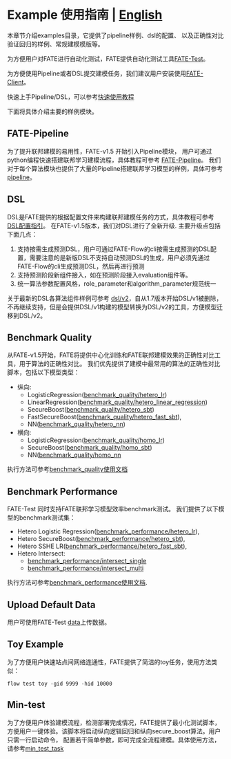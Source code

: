 # Example 使用指南 | [English](README.md)


本章节介绍examples目录，它提供了pipeline样例、dsl的配置、 以及正确性对比验证回归的样例、常规建模模版等。

为方便用户对FATE进行自动化测试，FATE提供自动化测试工具[FATE-Test](../doc/api/fate_test.md)。

为方便使用Pipeline或者DSL提交建模任务，我们建议用户安装使用[FATE-Client](../doc/api/fate_client/pipeline.md)。

快速上手Pipeline/DSL，可以参考[快速使用教程](../doc/tutorial/README.md)

下面将具体介绍主要的样例模块。

## FATE-Pipeline

为了提升联邦建模的易用性，FATE-v1.5 开始引入Pipeline模块， 用户可通过python编程快速搭建联邦学习建模流程，具体教程可参考
[FATE-Pipeline](../doc/api/fate_client/pipeline.md)。
我们对于每个算法模块也提供了大量的Pipeline搭建联邦学习模型的样例，具体可参考[pipeline](./pipeline)。

## DSL

DSL是FATE提供的根据配置文件来构建联邦建模任务的方式，具体教程可参考
[DSL配置指引](../doc/tutorial/dsl_conf_v2_setting_guide.md)。
在FATE-v1.5版本，我们对DSL进行了全新升级.
    主要升级点包括下面几点：
1.  支持按需生成预测DSL，用户可通过FATE-Flow的cli按需生成预测的DSL配置，需要注意的是新版DSL不支持自动预测DSL的生成，用户必须先通过FATE-Flow的cli生成预测DSL，然后再进行预测
2.  支持预测阶段新组件接入，如在预测阶段接入evaluation组件等。
3.  统一算法参数配置风格，role\_parameter和algorithm\_parameter规范统一

关于最新的DSL各算法组件样例可参考 [dsl/v2](./dsl/v2)，自从1.7版本开始DSL/v1被删除，不再继续支持，但是会提供DSL/v1构建的模型转换为DSL/v2的工具，方便模型迁移到DSL/v2。


## Benchmark Quality

从FATE-v1.5开始，FATE将提供中心化训练和FATE联邦建模效果的正确性对比工具，用于算法的正确性对比。
我们优先提供了建模中最常用的算法的正确性对比脚本，包括以下模型类型： 
- 纵向:
    - LogisticRegression([benchmark\_quality/hetero\_lr](./benchmark_quality/hetero_lr))
    - LinearRegression([benchmark\_quality/hetero\_linear_regression](./benchmark_quality/hetero_linear_regression))
    - SecureBoost([benchmark\_quality/hetero\_sbt](./benchmark_quality/hetero_sbt))
    - FastSecureBoost([benchmark\_quality/hetero\_fast\_sbt](./benchmark_quality/hetero_fast_sbt)),
    - NN([benchmark\_quality/hetero\_nn](./benchmark_quality/hetero_nn))
- 横向:
    - LogisticRegression([benchmark\_quality/homo\_lr](./benchmark_quality/homo_lr))
    - SecureBoost([benchmark\_quality/homo\_sbt](./benchmark_quality/homo_sbt))
    - NN([benchmark\_quality/homo\_nn](./benchmark_quality/homo_nn)

执行方法可参考[benchmark\_quality使用文档](../doc/api/fate_test.md#benchmark-quality)


## Benchmark Performance

FATE-Test 同时支持FATE联邦学习模型效率benchmark测试。
我们提供了以下模型的benchmark测试集：

  - Hetero Logistic Regression([benchmark\_performance/hetero\_lr](./benchmark_performance/hetero_lr)),
  - Hetero SecureBoost([benchmark\_performance/hetero\_sbt](./benchmark_performance/hetero_sbt)),
  - Hetero SSHE LR([benchmark\_performance/hetero\_fast\_sbt](./benchmark_performance/hetero_sshe_lr)),
  - Hetero Intersect:
    - [benchmark\_performance/intersect_single](./benchmark_performance/intersect_single)
    - [benchmark\_performance/intersect_multi](./benchmark_performance/intersect_multi)
  
执行方法可参考[benchmark\_performance使用文档](../doc/api/fate_test.md#benchmark-performance).


## Upload Default Data

用户可使用FATE-Test [data](../doc/api/fate_test.md#data)上传数据。

## Toy Example

为了方便用户快速站点间网络连通性，FATE提供了简洁的toy任务，使用方法类似：
```
flow test toy -gid 9999 -hid 10000
```

## Min-test

为了方便用户体验建模流程，检测部署完成情况，FATE提供了最小化测试脚本，方便用户一键体验。该脚本将启动纵向逻辑回归和纵向secure\_boost算法。用户只需一行启动命令，
配置若干简单参数，即可完成全流程建模。具体使用方法，请参考[min\_test\_task](./min_test_task/README.rst)
